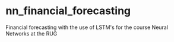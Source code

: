 # nn_financial_forecasting
Financial forecasting with the use of LSTM's for the course Neural Networks at the RUG
